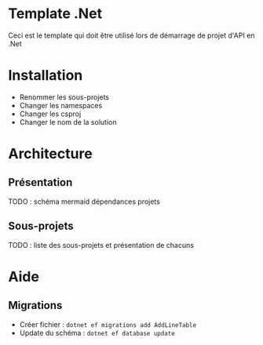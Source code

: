 # Template .Net

Ceci est le template qui doit être utilisé lors de démarrage de projet d'API en .Net

# Installation
- Renommer les sous-projets 
- Changer les namespaces
- Changer les csproj
- Changer le nom de la solution

# Architecture
## Présentation
TODO : schéma mermaid dépendances projets

## Sous-projets
TODO : liste des sous-projets et présentation de chacuns

# Aide
## Migrations
- Créer fichier : ```dotnet ef migrations add AddLineTable```
- Update du schéma : ```dotnet ef database update```
